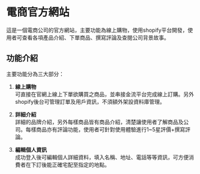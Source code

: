 # 電商官方網站

這是一個電商公司的官方網站，主要功能為線上購物，使用shopify平台開發，使用者可查看各項產品介紹、下單商品、撰寫評論及查閱公司背景故事。

## 功能介紹

主要功能分為三大部分：

1. **線上購物**  
   可直接在官網上線上下單欲購買之商品，並串接金流平台完成線上訂購。另外shopify後台可管理訂單及用戶資訊，不須額外架設資料庫管理。

2. **詳細介紹**  
   詳細的品牌介紹，另外每樣商品皆有商品介紹，清楚讓使用者了解商品及公司。每樣商品亦有評論功能，使用者可針對使用體驗進行1~5星評價+撰寫評論。

3. **編輯個人資訊**  
   成功登入後可編輯個人詳細資料，填入名稱、地址、電話等等資訊，可方便消費者在下訂後能正確宅配至指定的地點。
